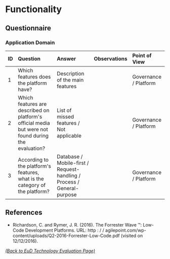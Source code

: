 # Functionality

## Questionnaire

### Application Domain

| ID | Question | Answer | Observations | Point of View |
|:---|:----------------------------------------------------|:------------------|:------------------|:-----------------|
| 1 | Which features does the platform have? | Description of the main features |  | Governance / Platform |
| 2 | Which features are described on platform's official media but were not found during the evaluation? | List of missed features / Not applicable |  | Governance / Platform |
| 3 | According to the platform's features, what is the category of the platform? | Database / Mobile-first / Request-handling / Process / General-purpose |  | Governance / Platform |

## References

* Richardson, C. and Rymer, J. R. (2016). The Forrester Wave ™: Low-Code Development Platforms. URL: http : / /
agilepoint.com/wp-content/uploads/Q2-2016-Forrester-Low-Code.pdf (visited on 12/12/2016).

_[(Back to EuD Technology Evaluation Page)](../eud_technology_evaluation)_
